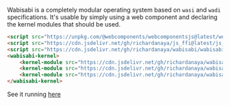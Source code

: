 Wabisabi is a completely modular operating system based on `wasi` and `wadi` specifications. It's usable by simply using a web component and declaring the kernel modules that should be used.

```html
<script src="https://unpkg.com/@webcomponents/webcomponentsjs@latest/webcomponents-loader.js"></script>
<script src="https://cdn.jsdelivr.net/gh/richardanaya/js_ffi@latest/js_ffi.js"></script>
<script src="https://cdn.jsdelivr.net/gh/richardanaya/wabisabi/wabisabi.js"></script>
<wabisabi-kernel>
    <kernel-module src="https://cdn.jsdelivr.net/gh/richardanaya/wabisabi/terminal.wasm"/>
    <kernel-module src="https://cdn.jsdelivr.net/gh/richardanaya/wabisabi/filesystem.wasm"/>
    <kernel-module src="https://cdn.jsdelivr.net/gh/richardanaya/wabisabi/framebuffer.wasm"/>
</wabisabi-kernel>
```

See it running [here](https://richardanaya.github.io/wabisabi/demo.html)